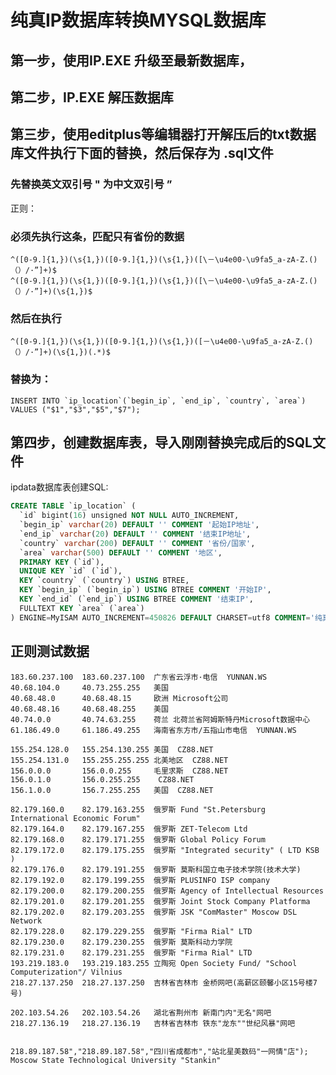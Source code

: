 # 纯真IP数据库转换MYSQL数据库

## 第一步，使用IP.EXE 升级至最新数据库，
## 第二步，IP.EXE 解压数据库
## 第三步，使用editplus等编辑器打开解压后的txt数据库文件执行下面的替换，然后保存为 .sql文件


### 先替换英文双引号  " 为中文双引号 ”


正则：
### 必须先执行这条，匹配只有省份的数据

	^([0-9.]{1,})(\s{1,})([0-9.]{1,})(\s{1,})([\－\u4e00-\u9fa5_a-zA-Z.()（）/·”]+)$
	^([0-9.]{1,})(\s{1,})([0-9.]{1,})(\s{1,})([\－\u4e00-\u9fa5_a-zA-Z.()（）/·”]+)(\s{1,})$

### 然后在执行

	^([0-9.]{1,})(\s{1,})([0-9.]{1,})(\s{1,})([－\u4e00-\u9fa5_a-zA-Z.()（）/·”]+)(\s{1,})(.*)$


### 替换为：
	INSERT INTO `ip_location`(`begin_ip`, `end_ip`, `country`, `area`) VALUES ("$1","$3","$5","$7");


## 第四步，创建数据库表，导入刚刚替换完成后的SQL文件

ipdata数据库表创建SQL:

```sql
CREATE TABLE `ip_location` (
  `id` bigint(16) unsigned NOT NULL AUTO_INCREMENT,
  `begin_ip` varchar(20) DEFAULT '' COMMENT '起始IP地址',
  `end_ip` varchar(20) DEFAULT '' COMMENT '结束IP地址',
  `country` varchar(200) DEFAULT '' COMMENT '省份/国家',
  `area` varchar(500) DEFAULT '' COMMENT '地区',
  PRIMARY KEY (`id`),
  UNIQUE KEY `id` (`id`),
  KEY `country` (`country`) USING BTREE,
  KEY `begin_ip` (`begin_ip`) USING BTREE COMMENT '开始IP',
  KEY `end_id` (`end_ip`) USING BTREE COMMENT '结束IP',
  FULLTEXT KEY `area` (`area`)
) ENGINE=MyISAM AUTO_INCREMENT=450826 DEFAULT CHARSET=utf8 COMMENT='纯真IP数据库mysql utf8 版, By Tekin';
```


## 正则测试数据

	183.60.237.100  183.60.237.100  广东省云浮市·电信  YUNNAN.WS
	40.68.104.0     40.73.255.255   美国  
	40.68.48.0      40.68.48.15     欧洲 Microsoft公司
	40.68.48.16     40.68.48.255    美国  
	40.74.0.0       40.74.63.255    荷兰 北荷兰省阿姆斯特丹Microsoft数据中心
	61.186.49.0     61.186.49.255   海南省东方市/五指山市电信  YUNNAN.WS

	155.254.128.0   155.254.130.255 美国  CZ88.NET
	155.254.131.0   155.255.255.255 北美地区  CZ88.NET
	156.0.0.0       156.0.0.255     毛里求斯  CZ88.NET
	156.0.1.0       156.0.255.255    CZ88.NET
	156.1.0.0       156.7.255.255   美国  CZ88.NET

	82.179.160.0    82.179.163.255  俄罗斯 Fund "St.Petersburg International Economic Forum"
	82.179.164.0    82.179.167.255  俄罗斯 ZET-Telecom Ltd
	82.179.168.0    82.179.171.255  俄罗斯 Global Policy Forum
	82.179.172.0    82.179.175.255  俄罗斯 "Integrated security" ( LTD KSB )
	82.179.176.0    82.179.191.255  俄罗斯 莫斯科国立电子技术学院(技术大学)
	82.179.192.0    82.179.199.255  俄罗斯 PLUSINFO ISP company
	82.179.200.0    82.179.200.255  俄罗斯 Agency of Intellectual Resources
	82.179.201.0    82.179.201.255  俄罗斯 Joint Stock Company Platforma
	82.179.202.0    82.179.203.255  俄罗斯 JSK "ComMaster" Moscow DSL Network
	82.179.228.0    82.179.229.255  俄罗斯 "Firma Rial" LTD
	82.179.230.0    82.179.230.255  俄罗斯 莫斯科动力学院
	82.179.231.0    82.179.231.255  俄罗斯 "Firma Rial" LTD
	193.219.183.0   193.219.183.255 立陶宛 Open Society Fund/ "School Computerization"/ Vilnius
	218.27.137.250  218.27.137.250  吉林省吉林市 金桥网吧(高薪区颐馨小区15号楼7号)

	202.103.54.26   202.103.54.26   湖北省荆州市 新南门内"无名"网吧
	218.27.136.19   218.27.136.19   吉林省吉林市 铁东"龙东""世纪风暴"网吧


	218.89.187.58","218.89.187.58","四川省成都市","站北星美数码"一网情"店");
	Moscow State Technological University "Stankin"


